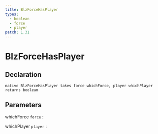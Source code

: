 ```yaml
---
title: BlzForceHasPlayer
types:
  - boolean
  - force
  - player
patch: 1.31
---
```


# BlzForceHasPlayer

## Declaration

```jass
native BlzForceHasPlayer takes force whichForce, player whichPlayer returns boolean
```

## Parameters
whichForce `force`
: 

whichPlayer `player`
: 
